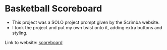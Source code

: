 # Basketball Scoreboard
- This project was a SOLO project prompt given by the Scrimba website.
- I took the project and put my own twist onto it, adding extra buttons and styling.

Link to website: [scoreboard](https://wewewe08.github.io/basketball_scoreboard/)

